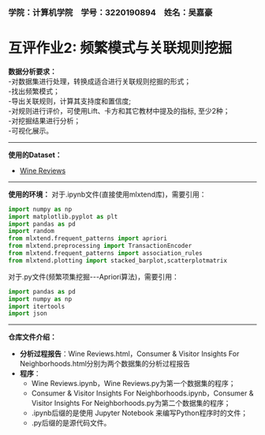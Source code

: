 ### 学院：计算机学院&emsp;学号：3220190894&emsp;姓名：吴嘉豪
# 互评作业2: 频繁模式与关联规则挖掘
**数据分析要求：**  
-对数据集进行处理，转换成适合进行关联规则挖掘的形式；  
-找出频繁模式；  
-导出关联规则，计算其支持度和置信度;  
-对规则进行评价，可使用Lift、卡方和其它教材中提及的指标, 至少2种；  
-对挖掘结果进行分析；  
-可视化展示。  

------------

**使用的Dataset：**
- [Wine Reviews](https://www.kaggle.com/zynicide/wine-reviews "Wine Reviews")

------------

**使用的环境：**
对于.ipynb文件(直接使用mlxtend库)，需要引用：  
```python
import numpy as np
import matplotlib.pyplot as plt
import pandas as pd
import random
from mlxtend.frequent_patterns import apriori
from mlxtend.preprocessing import TransactionEncoder
from mlxtend.frequent_patterns import association_rules
from mlxtend.plotting import stacked_barplot,scatterplotmatrix
```

对于.py文件(频繁项集挖掘---Apriori算法)，需要引用：  
```python
import pandas as pd
import numpy as np
import itertools
import json
```
------------

**仓库文件介绍：**
- **分析过程报告**：Wine Reviews.html，Consumer & Visitor Insights For Neighborhoods.html分别为两个数据集的分析过程报告
- **程序**：
	- Wine Reviews.ipynb，Wine Reviews.py为第一个数据集的程序；
	- Consumer & Visitor Insights For Neighborhoods.ipynb，Consumer & Visitor Insights For Neighborhoods.py为第二个数据集的程序；
	- .ipynb后缀的是使用 Jupyter Notebook 来编写Python程序时的文件；
	- .py后缀的是源代码文件。


